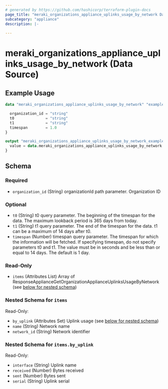 ```yaml
---
# generated by https://github.com/hashicorp/terraform-plugin-docs
page_title: "meraki_organizations_appliance_uplinks_usage_by_network Data Source - terraform-provider-meraki"
subcategory: "appliance"
description: |-
  
---
```


# meraki_organizations_appliance_uplinks_usage_by_network (Data Source)



## Example Usage

```terraform
data "meraki_organizations_appliance_uplinks_usage_by_network" "example" {

  organization_id = "string"
  t0              = "string"
  t1              = "string"
  timespan        = 1.0
}

output "meraki_organizations_appliance_uplinks_usage_by_network_example" {
  value = data.meraki_organizations_appliance_uplinks_usage_by_network.example.items
}
```

<!-- schema generated by tfplugindocs -->
## Schema

### Required

- `organization_id` (String) organizationId path parameter. Organization ID

### Optional

- `t0` (String) t0 query parameter. The beginning of the timespan for the data. The maximum lookback period is 365 days from today.
- `t1` (String) t1 query parameter. The end of the timespan for the data. t1 can be a maximum of 14 days after t0.
- `timespan` (Number) timespan query parameter. The timespan for which the information will be fetched. If specifying timespan, do not specify parameters t0 and t1. The value must be in seconds and be less than or equal to 14 days. The default is 1 day.

### Read-Only

- `items` (Attributes List) Array of ResponseApplianceGetOrganizationApplianceUplinksUsageByNetwork (see [below for nested schema](#nestedatt--items))

<a id="nestedatt--items"></a>
### Nested Schema for `items`

Read-Only:

- `by_uplink` (Attributes Set) Uplink usage (see [below for nested schema](#nestedatt--items--by_uplink))
- `name` (String) Network name
- `network_id` (String) Network identifier

<a id="nestedatt--items--by_uplink"></a>
### Nested Schema for `items.by_uplink`

Read-Only:

- `interface` (String) Uplink name
- `received` (Number) Bytes received
- `sent` (Number) Bytes sent
- `serial` (String) Uplink serial
